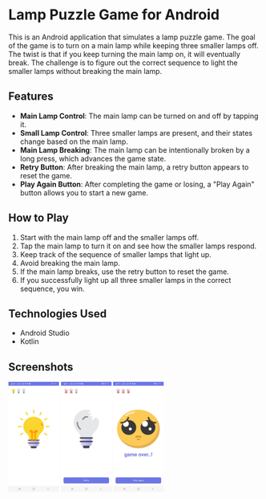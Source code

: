 # Lamp Puzzle Game for Android

This is an Android application that simulates a lamp puzzle game. The goal of the game is to turn on a main lamp while keeping three smaller lamps off. The twist is that if you keep turning the main lamp on, it will eventually break. The challenge is to figure out the correct sequence to light the smaller lamps without breaking the main lamp.

## Features

- **Main Lamp Control**: The main lamp can be turned on and off by tapping it.
- **Small Lamp Control**: Three smaller lamps are present, and their states change based on the main lamp.
- **Main Lamp Breaking**: The main lamp can be intentionally broken by a long press, which advances the game state.
- **Retry Button**: After breaking the main lamp, a retry button appears to reset the game.
- **Play Again Button**: After completing the game or losing, a "Play Again" button allows you to start a new game.

## How to Play

1. Start with the main lamp off and the smaller lamps off.
2. Tap the main lamp to turn it on and see how the smaller lamps respond.
3. Keep track of the sequence of smaller lamps that light up.
4. Avoid breaking the main lamp.
5. If the main lamp breaks, use the retry button to reset the game.
6. If you successfully light up all three smaller lamps in the correct sequence, you win.

## Technologies Used

- Android Studio
- Kotlin
## Screenshots
<img src="https://github.com/FaresM0hamed/Lamp-Puzzle-Game/blob/master/1.jpg" width=20% height=20%> <img src="https://github.com/FaresM0hamed/Lamp-Puzzle-Game/blob/master/2.jpg" width=20% height=20%> <img src="https://github.com/FaresM0hamed/Lamp-Puzzle-Game/blob/master/3.jpg" width=20% height=20%>

